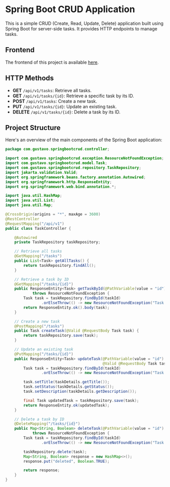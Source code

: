 # Spring Boot CRUD Application

This is a simple CRUD (Create, Read, Update, Delete) application built using Spring Boot for server-side tasks. It provides HTTP endpoints to manage tasks.

## Frontend
The frontend of this project is available [here](https://github.com/gustavommcv/spring-boot-crud-js-client-side).

## HTTP Methods

- **GET** `/api/v1/tasks`: Retrieve all tasks.
- **GET** `/api/v1/tasks/{id}`: Retrieve a specific task by its ID.
- **POST** `/api/v1/tasks`: Create a new task.
- **PUT** `/api/v1/tasks/{id}`: Update an existing task.
- **DELETE** `/api/v1/tasks/{id}`: Delete a task by its ID.

## Project Structure

Here's an overview of the main components of the Spring Boot application:

```java
package com.gustavo.springbootcrud.controller;

import com.gustavo.springbootcrud.exception.ResourceNotFoundException;
import com.gustavo.springbootcrud.model.Task;
import com.gustavo.springbootcrud.repository.TaskRepository;
import jakarta.validation.Valid;
import org.springframework.beans.factory.annotation.Autowired;
import org.springframework.http.ResponseEntity;
import org.springframework.web.bind.annotation.*;

import java.util.HashMap;
import java.util.List;
import java.util.Map;

@CrossOrigin(origins = "*", maxAge = 3600)
@RestController
@RequestMapping("/api/v1")
public class TaskController {

    @Autowired
    private TaskRepository taskRepository;

    // Retrieve all tasks
    @GetMapping("/tasks")
    public List<Task> getAllTasks() {
        return taskRepository.findAll();
    }

    // Retrieve a task by ID
    @GetMapping("/tasks/{id}")
    public ResponseEntity<Task> getTaskById(@PathVariable(value = "id") Long taskId)
            throws ResourceNotFoundException {
        Task task = taskRepository.findById(taskId)
                .orElseThrow(() -> new ResourceNotFoundException("Task not found for this id :: " + taskId));
        return ResponseEntity.ok().body(task);
    }

    // Create a new task
    @PostMapping("/tasks")
    public Task createTask(@Valid @RequestBody Task task) {
        return taskRepository.save(task);
    }

    // Update an existing task
    @PutMapping("/tasks/{id}")
    public ResponseEntity<Task> updateTask(@PathVariable(value = "id") Long taskId,
                                           @Valid @RequestBody Task taskDetails ) throws ResourceNotFoundException {
        Task task = taskRepository.findById(taskId)
                .orElseThrow(() -> new ResourceNotFoundException("Task not found for this id :: " + taskId));

        task.setTitle(taskDetails.getTitle());
        task.setStatus(taskDetails.getStatus());
        task.setDescription(taskDetails.getDescription());

        final Task updatedTask = taskRepository.save(task);
        return ResponseEntity.ok(updatedTask);
    }

    // Delete a task by ID
    @DeleteMapping("/tasks/{id}")
    public Map<String, Boolean> deleteTask(@PathVariable(value = "id") Long taskId)
            throws ResourceNotFoundException {
        Task task = taskRepository.findById(taskId)
                .orElseThrow(() -> new ResourceNotFoundException("Task not found for this id :: " + taskId));

        taskRepository.delete(task);
        Map<String, Boolean> response = new HashMap<>();
        response.put("deleted", Boolean.TRUE);

        return response;
    }
}
```
